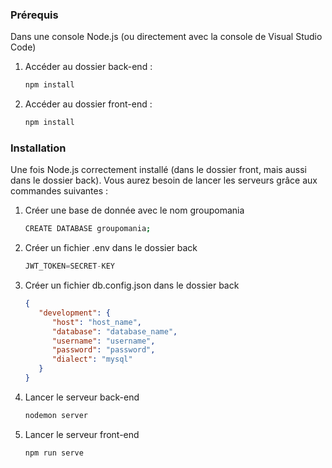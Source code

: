 ### Prérequis

Dans une console Node.js (ou directement avec la console de Visual Studio Code)
1. Accéder au dossier back-end :
   ```sh
   npm install
   ```
2. Accéder au dossier front-end :
   ```sh
   npm install
   ```

### Installation

Une fois Node.js correctement installé (dans le dossier front, mais aussi dans le dossier back). Vous aurez besoin de lancer les serveurs grâce aux commandes suivantes :

1. Créer une base de donnée avec le nom groupomania
   ```sh
   CREATE DATABASE groupomania;
   ```
2. Créer un fichier .env dans le dossier back
   ```js
   JWT_TOKEN=SECRET-KEY
   ```
3. Créer un fichier db.config.json dans le dossier back
   ```json
   {
      "development": {
         "host": "host_name",
         "database": "database_name",
         "username": "username",
         "password": "password",
         "dialect": "mysql"
      }
   }
   ```
4. Lancer le serveur back-end
   ```sh
   nodemon server
   ```
5. Lancer le serveur front-end
   ```sh
   npm run serve
   ```